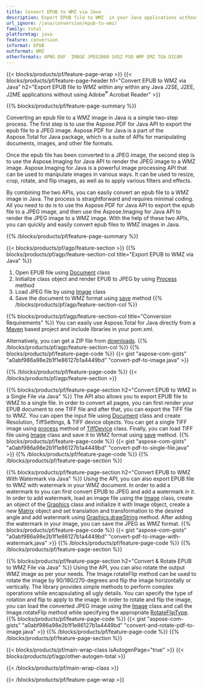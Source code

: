 ```yaml
---
title: Convert EPUB to WMZ via Java
description: Export EPUB file to WMZ  in your Java applications without using any third party application 
url_ignore: /java/conversion/epub-to-wmz/
family: total
platformtag: java
feature: conversion
informat: EPUB
outformat: WMZ
otherformats: APNG DXF  IMAGE JPEG2000 SVGZ PSD WMF EMZ TGA DICOM
---
```

{{< blocks/products/pf/feature-page-wrap >}}
{{< blocks/products/pf/feature-page-header h1="Convert EPUB to WMZ via Java" h2="Export EPUB file to WMZ within any within any Java J2SE, J2EE, J2ME applications without using Adobe<sup>&reg;</sup> Acrobat Reader" >}}

{{% blocks/products/pf/feature-page-summary %}}


Converting an epub file to a WMZ image in Java is a simple two-step process. The first step is to use the Aspose.PDF for Java API to export the epub file to a JPEG image. Aspose.PDF for Java is a part of the Aspose.Total for Java package, which is a suite of APIs for manipulating documents, images, and other file formats. 

Once the epub file has been converted to a JPEG image, the second step is to use the Aspose.Imaging for Java API to render the JPEG image to a WMZ image. Aspose.Imaging for Java is a powerful image processing API that can be used to manipulate images in various ways. It can be used to resize, crop, rotate, and flip images, as well as to apply various filters and effects. 

By combining the two APIs, you can easily convert an epub file to a WMZ image in Java. The process is straightforward and requires minimal coding. All you need to do is to use the Aspose.PDF for Java API to export the epub file to a JPEG image, and then use the Aspose.Imaging for Java API to render the JPEG image to a WMZ image. With the help of these two APIs, you can quickly and easily convert epub files to WMZ images in Java.

{{% /blocks/products/pf/feature-page-summary  %}}

{{< blocks/products/pf/agp/feature-section >}}
{{% blocks/products/pf/agp/feature-section-col title="Export EPUB to WMZ via Java" %}}
1. Open EPUB file using [Document](https://reference.aspose.com/pdf/java/com.aspose.pdf/Document) class
2. Initialize class object and render EPUB to JPEG by using [Process](https://reference.aspose.com/pdf/java/com.aspose.pdf.devices/JpegDevice#process-com.aspose.pdf.Page-java.io.OutputStream-) method
3. Load JPEG file by using [Image](https://reference.aspose.com/imaging/java/com.aspose.imaging/Image) class 
4. Save the document to WMZ format using [save](https://reference.aspose.com/imaging/java/com.aspose.imaging/Image#save-java.lang.String-com.aspose.imaging.ImageOptionsBase-) method
{{% /blocks/products/pf/agp/feature-section-col %}}

{{% blocks/products/pf/agp/feature-section-col title="Conversion Requirements" %}}
You can easily use Aspose.Total for Java directly from a [Maven](https://releases.aspose.com/total/java/) based project and include libraries in your pom.xml.

Alternatively, you can get a ZIP file from [downloads](https://releases.aspose.com/total/java).
{{% /blocks/products/pf/agp/feature-section-col %}}
{{% blocks/products/pf/feature-page-code %}}
{{< gist "aspose-com-gists" "a0abf986a98e2b1f1e86127b1a4449bd" "convert-pdf-to-image.java" >}}

{{% /blocks/products/pf/feature-page-code %}}
{{< /blocks/products/pf/agp/feature-section >}}

{{% blocks/products/pf/feature-page-section  h2="Convert EPUB to WMZ in a Single File via Java" %}}
The API also allows you to export EPUB file to WMZ to a single file. In order to convert all pages, you can first render your EPUB document to one TIFF file and after that, you can export the TIFF file to WMZ. You can open the input file using [Document](https://reference.aspose.com/pdf/java/com.aspose.pdf/Document) class and create Resolution, TiffSettings, & TIFF device objects. You can get a single TIFF image using [process](https://reference.aspose.com/pdf/java/com.aspose.pdf.devices/TiffDevice#process-com.aspose.pdf.IDocument-int-int-java.io.OutputStream-) method of [TiffDevice](https://reference.aspose.com/pdf/java/com.aspose.pdf.devices/TiffDevice) class. Finally, you can load TIFF file using [Image](https://reference.aspose.com/imaging/java/com.aspose.imaging/Image)  class and save it to WMZ format using [save](https://reference.aspose.com/imaging/java/com.aspose.imaging/Image#save-java.lang.String-com.aspose.imaging.ImageOptionsBase-) method.
{{% blocks/products/pf/feature-page-code %}}
{{< gist "aspose-com-gists" "a0abf986a98e2b1f1e86127b1a4449bd" "convert-pdf-to-single-file.java" >}}
{{% /blocks/products/pf/feature-page-code  %}}
{{% /blocks/products/pf/feature-page-section %}}

{{% blocks/products/pf/feature-page-section  h2="Convert EPUB to WMZ With Watermark via Java" %}}
Using the API, you can also export EPUB file to WMZ with watermark in your WMZ document. In order to add a watermark to you can first convert EPUB to JPEG and add a watermark in it. In order to add watermark, load an image file using the [Image](https://reference.aspose.com/imaging/java/com.aspose.imaging/Image) class, create an object of the [Graphics](https://reference.aspose.com/imaging/java/com.aspose.imaging/Graphics) class and initialize it with Image object, create a new [Matrix](https://reference.aspose.com/imaging/java/com.aspose.imaging/Matrix) object and set translation and transformation to the desired angle and add watermark using [Graphics.drawString](https://reference.aspose.com/imaging/java/com.aspose.imaging/Graphics#drawString-java.lang.String-com.aspose.imaging.Font-com.aspose.imaging.Brush-float-float-) method. After adding the watermark in your image, you can save the JPEG as WMZ format.
{{% blocks/products/pf/feature-page-code %}}
{{< gist "aspose-com-gists" "a0abf986a98e2b1f1e86127b1a4449bd" "convert-pdf-to-image-with-watermark.java" >}}
{{% /blocks/products/pf/feature-page-code  %}}
{{% /blocks/products/pf/feature-page-section %}}

{{% blocks/products/pf/feature-page-section  h2="Convert & Rotate EPUB to WMZ File via Java" %}}
Using the API, you can also rotate the output WMZ image as per your needs. The Image.rotateFlip method can be used to rotate the image by 90/180/270-degrees and flip the image horizontally or vertically. The library provides simple methods to perform complex operations while encapsulating all ugly details. You can specify the type of rotation and flip to apply to the image. In order to rotate and flip the image, you can load the converted JPEG image using the [Image](https://reference.aspose.com/imaging/java/com.aspose.imaging/Image) class and call the Image.rotateFlip method while specifying the appropriate [RotateFlipType](https://reference.aspose.com/imaging/java/com.aspose.imaging/RotateFlipType).
{{% blocks/products/pf/feature-page-code %}}
{{< gist "aspose-com-gists" "a0abf986a98e2b1f1e86127b1a4449bd" "convert-and-rotate-pdf-to-image.java" >}}
{{% /blocks/products/pf/feature-page-code  %}}
{{% /blocks/products/pf/feature-page-section %}}

{{< blocks/products/pf/main-wrap-class isAutogenPage="true" >}}
{{< blocks/products/pf/agp/other-autogen-total >}}

{{< /blocks/products/pf/main-wrap-class >}}

{{< /blocks/products/pf/feature-page-wrap >}}